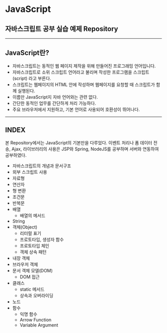 # JavaScript
## 자바스크립트 공부 실습 예제 Repository
-----------------------------

## JavaScript란?
- 자바스크립트는 동적인 웹 페이지 제작을 위해 만들어진 프로그래밍 언어입니다. 
- 자바스크립트로 소위 스크립트 언어라고 불리며 작성한 프로그램을 스크립트(script) 라고 부른다. 
- 스크립트는 웹페이지의 HTML 안에 작성하며 웹페이지를 요청할 때 스크립트가 함께 실행된다.
- 이름만 JavaScript지 자바 언어와는 관련 없다. 
- 간단한 동적인 업무를 간단하게 처리 가능하다.
- 주요 브라우저에서 지원하고, 기본 언어로 사용되어 호환성이 뛰어나다.

--------------------------------

## INDEX
본 Repository에서는 JavaScript의 기본만을 다루었다.
이벤트 처리나 폼 데이터 전송, Ajax, 라이브러리의 사용은 JSP와 Spring, NodeJS를 공부하며 서버와 연동하여 공부하였다.
* 자바스크립트의 개념과 문서구조
* 외부 스크립트 사용
* 자료형
* 연산자
* 형 변환
* 조건문
* 반복문
* 배열
	- 배열의 메서드
* String
* 객체(Object)
	- 리터럴 표기
	- 프로토타입, 생성자 함수
	- 프로토타입 체인
	- 객체 상속 패턴
* 내장 객체
* 브라우저 객체
* 문서 객체 모델(DOM)
	- DOM 접근
* 클래스
	- static 메서드
	- 상속과 오버라이딩
* 노드
* 함수
	- 익명 함수
	- Arrow Function
	- Variable Argument

